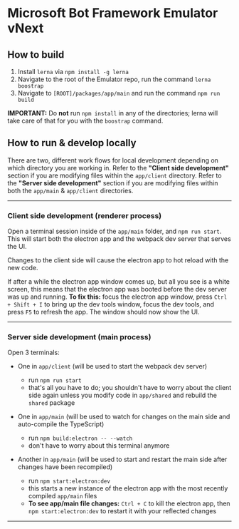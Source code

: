 # Microsoft Bot Framework Emulator vNext

## How to build

1. Install `lerna` via `npm install -g lerna`
2. Navigate to the root of the Emulator repo, run the command `lerna boostrap`
3. Navigate to `[ROOT]/packages/app/main` and run the command `npm run build`

**IMPORTANT:** Do **not** run `npm install` in any of the directories; lerna will take care of that for you with the `boostrap` command.

## How to run & develop locally

There are two, different work flows for local development depending on which directory you are working in. Refer to the **"Client side development"** section if you are modifying files within the `app/client` directory. Refer to the **"Server side development"** section if you are modifying files within both the `app/main` & `app/client` directories.

***

### Client side development (renderer process)

Open a terminal session inside of the `app/main` folder, and `npm run start`. This will start both the electron app and the webpack dev server that serves the UI.

Changes to the client side will cause the electron app to hot reload with the new code.

If after a while the electron app window comes up, but all you see is a white screen, this means that the electron app was booted before the dev server was up and running. **To fix this:** focus the electron app window, press `Ctrl + Shift + I` to bring up the dev tools window, focus the dev tools, and press `F5` to refresh the app. The window should now show the UI.

***

### Server side development (main process)

Open 3 terminals:

 - One in `app/client` (will be used to start the webpack dev server)
   - run `npm run start`
   - that's all you have to do; you shouldn't have to worry about the client side again unless you modify code in `app/shared` and rebuild the `shared` package

 - One in `app/main` (will be used to watch for changes on the main side and auto-compile the TypeScript)
   - run `npm build:electron -- --watch`
   - don't have to worry about this terminal anymore
 - Another in `app/main` (will be used to start and restart the main side after changes have been recompiled)
   - run `npm start:electron:dev`
   - this starts a new instance of the electron app with the most recently compiled `app/main` files
   - **To see app/main file changes:** `Ctrl + C` to kill the electron app, then `npm start:electron:dev` to restart it with your reflected changes

***
